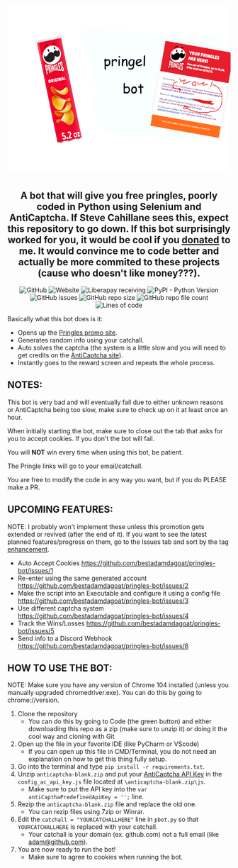 <div align="center">

# ![Pringles Bot Logo](https://github.com/bestadamdagoat/pringles-bot/blob/main/pringlebot.png?raw=true)

## A bot that will give you free pringles, poorly coded in Python using Selenium and AntiCaptcha. If Steve Cahillane sees this, expect this repository to go down. If this bot surprisingly worked for you, it would be cool if you [donated](https://en.liberapay.com/bestadam/) to me. It would convince me to code better and actually be more commited to these projects (cause who doesn't like money???).
<img alt="GitHub" src="https://img.shields.io/github/license/bestadamdagoat/pringles-bot"> ![Website](https://img.shields.io/website?label=pringles%20site&url=https%3A%2F%2Fpringlessweepstakes.com) ![Liberapay receiving](https://img.shields.io/liberapay/receives/bestadam) ![PyPI - Python Version](https://img.shields.io/pypi/pyversions/selenium) ![GitHub issues](https://img.shields.io/github/issues/bestadamdagoat/pringles-bot) ![GitHub repo size](https://img.shields.io/github/repo-size/bestadamdagoat/pringles-bot) ![GitHub repo file count](https://img.shields.io/github/directory-file-count/bestadamdagoat/pringles-bot) ![Lines of code](https://img.shields.io/tokei/lines/github/bestadamdagoat/pringles-bot)
</div>

Basically what this bot does is it:
- Opens up the [Pringles promo site](https://pringlessweepstakes.com).
- Generates random info using your catchall.
- Auto solves the captcha (the system is a little slow and you will need to get credits on the [AntiCaptcha site](http://getcaptchasolution.com/wfgri4goqd)).
- Instantly goes to the reward screen and repeats the whole process.

## NOTES: 
This bot is very bad and will eventually fail due to either unknown reasons or AntiCaptcha being too slow, make sure to check up on it at least once an hour.

When initially starting the bot, make sure to close out the tab that asks for you to accept cookies. If you don't the bot will fail.

You will **NOT** win every time when using this bot, be patient.

The Pringle links will go to your email/catchall.

You are free to modify the code in any way you want, but if you do PLEASE make a PR.

## UPCOMING FEATURES:
NOTE: I probably won't implement these unless this promotion gets extended or revived (after the end of it). If you want to see the latest planned features/progress on them, go to the Issues tab and sort by the tag [enhancement](https://github.com/bestadamdagoat/pringles-bot/labels/enhancement). 

- Auto Accept Cookies https://github.com/bestadamdagoat/pringles-bot/issues/1
- Re-enter using the same generated account https://github.com/bestadamdagoat/pringles-bot/issues/2
- Make the script into an Executable and configure it using a config file https://github.com/bestadamdagoat/pringles-bot/issues/3
- Use different captcha system https://github.com/bestadamdagoat/pringles-bot/issues/4
- Track the Wins/Losses https://github.com/bestadamdagoat/pringles-bot/issues/5
- Send info to a Discord Webhook https://github.com/bestadamdagoat/pringles-bot/issues/6

## HOW TO USE THE BOT:
NOTE: Make sure you have any version of Chrome 104 installed (unless you manually upgraded chromedriver.exe). You can do this by going to chrome://version.
1. Clone the repository
     - You can do this by going to Code (the green button) and either downloading this repo as a zip (make sure to unzip it) or doing it the cool way and cloning with Git
2. Open up the file in your favorite IDE (like PyCharm or VScode)
     - If you can open up this file in CMD/Terminal, you do not need an explanation on how to get this thing fully setup.
3. Go into the terminal and type `pip install -r requirements.txt`.
4. Unzip `anticaptcha-blank.zip` and put your [AntiCaptcha API Key](http://getcaptchasolution.com/wfgri4goqd) in the `config_ac_api_key.js` file located at `\anticaptcha-blank.zip\js`.
     - Make sure to put the API key into the `var antiCapthaPredefinedApiKey = '';` line.
5. Rezip the `anticaptcha-blank.zip` file and replace the old one.
     - You can rezip files using 7zip or Winrar.
6. Edit the `catchall = "YOURCATCHALLHERE"` line in `pbot.py` so that `YOURCATCHALLHERE` is replaced with your catchall.
     - Your catchall is your domain (ex. github.com) not a full email (like adam@github.com).
7. You are now ready to run the bot!
     - Make sure to agree to cookies when running the bot.

